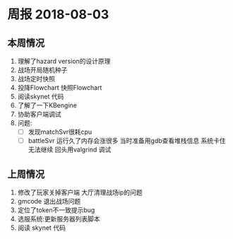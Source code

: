 # 周报 2018-08-03

## 本周情况

1. 理解了hazard version的设计原理
2. 战场开局随机种子
3. 战场定时快照
4. 投降Flowchart 快照Flowchart
5. 阅读skynet 代码
6. 了解了一下KBengine
7. 协助客户端调试
8. 问题:
    - [ ] 发现matchSvr很耗cpu
    - [ ] battleSvr 运行久了内存会涨很多 当时准备用gdb查看堆栈信息 系统卡住 无法继续 回头用valgrind 调试

## 上周情况

1. 修改了玩家关掉客户端 大厅清理战场ip的问题
2. gmcode 退出战场问题
3. 定位了token不一致提示bug
4. 选服系统:更新服务器列表脚本
5. 阅读 skynet 代码